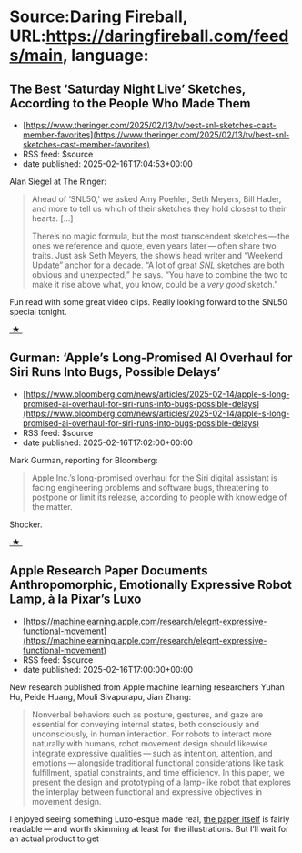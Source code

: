 # Source:Daring Fireball, URL:https://daringfireball.com/feeds/main, language:

## The Best ‘Saturday Night Live’ Sketches, According to the People Who Made Them
 - [https://www.theringer.com/2025/02/13/tv/best-snl-sketches-cast-member-favorites](https://www.theringer.com/2025/02/13/tv/best-snl-sketches-cast-member-favorites)
 - RSS feed: $source
 - date published: 2025-02-16T17:04:53+00:00

<p>Alan Siegel at The Ringer:</p>

<blockquote>
  <p>Ahead of ‘SNL50,’ we asked Amy Poehler, Seth Meyers, Bill Hader,
and more to tell us which of their sketches they hold closest to
their hearts. [...]</p>

<p>There’s no magic formula, but the most transcendent sketches — the ones we reference and quote, even years later — often share
two traits. Just ask Seth Meyers, the show’s head writer and
“Weekend Update” anchor for a decade. “A lot of great <em>SNL</em>
sketches are both obvious and unexpected,” he says. “You have to
combine the two to make it rise above what, you know, could be a
<em>very good</em> sketch.”</p>
</blockquote>

<p>Fun read with some great video clips. Really looking forward to the SNL50 special tonight.</p>

<div>
<a  title="Permanent link to ‘The Best ‘Saturday Night Live’ Sketches, According to the People Who Made Them’"  href="https://daringfireball.net/linked/2025/02/16/snl-best-sketches">&nbsp;★&nbsp;</a>
</div>

## Gurman: ‘Apple’s Long-Promised AI Overhaul for Siri Runs Into Bugs, Possible Delays’
 - [https://www.bloomberg.com/news/articles/2025-02-14/apple-s-long-promised-ai-overhaul-for-siri-runs-into-bugs-possible-delays](https://www.bloomberg.com/news/articles/2025-02-14/apple-s-long-promised-ai-overhaul-for-siri-runs-into-bugs-possible-delays)
 - RSS feed: $source
 - date published: 2025-02-16T17:02:00+00:00

<p>Mark Gurman, reporting for Bloomberg:</p>

<blockquote>
  <p>Apple Inc.’s long-promised overhaul for the Siri digital assistant
is facing engineering problems and software bugs, threatening to
postpone or limit its release, according to people with knowledge
of the matter.</p>
</blockquote>

<p>Shocker.</p>

<div>
<a  title="Permanent link to ‘Gurman: ‘Apple’s Long-Promised AI Overhaul for Siri Runs Into Bugs, Possible Delays’’"  href="https://daringfireball.net/linked/2025/02/16/gurman-new-siri-delayed">&nbsp;★&nbsp;</a>
</div>

## Apple Research Paper Documents Anthropomorphic, Emotionally Expressive Robot Lamp, à la Pixar’s Luxo
 - [https://machinelearning.apple.com/research/elegnt-expressive-functional-movement](https://machinelearning.apple.com/research/elegnt-expressive-functional-movement)
 - RSS feed: $source
 - date published: 2025-02-16T17:00:00+00:00

<p>New research published from Apple machine learning researchers Yuhan Hu, Peide Huang, Mouli Sivapurapu, Jian Zhang:</p>

<blockquote>
  <p>Nonverbal behaviors such as posture, gestures, and gaze are
essential for conveying internal states, both consciously and
unconsciously, in human interaction. For robots to interact more
naturally with humans, robot movement design should likewise
integrate expressive qualities — such as intention, attention,
and emotions — alongside traditional functional considerations
like task fulfillment, spatial constraints, and time efficiency.
In this paper, we present the design and prototyping of a
lamp-like robot that explores the interplay between functional and
expressive objectives in movement design.</p>
</blockquote>

<p>I enjoyed seeing something Luxo-esque made real, <a href="https://arxiv.org/pdf/2501.12493">the paper itself</a> is fairly readable — and worth skimming at least for the illustrations. But I’ll wait for an actual product to get 

